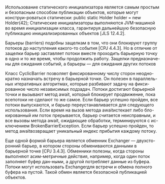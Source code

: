 Использование статического инициализатора является самым простым 
и безопасным способом публикации объектов, которые могут конструи-роваться статически:
public static Holder holder = new Holder(42);
Статические инициализаторы выполняются JVM-машиной во время 
инициализации класса, гарантируя дальнейшую безопасную публикацию 
инициализированных объектов [JLS 12.4.2].

Барьеры (barriers) подобны защелкам в том, что они блокируют группу 
потоков до наступления какого-то события [CPJ 4.4.3]. Но в отличие от 
защелки барьер заставляет потоки вместе проходить барьерную точку 
в одно и то же время, чтобы продолжить работу. Защелки предназначе-ны для ожидания событий, а барьеры — для ожидания других потоков

Класс CyclicBarrier позволяет фиксированному числу сторон неодно-кратно назначать встречу в барьерной точке. Он полезен в параллель-ных итеративных алгоритмах, которые разбивают задачу на фикси-рованное число независимых подзадач. Потоки достигают барьерной 
точки и вызывают метод await, который блокирует продвижение, пока 
всепотоки не сделают то же самое. Если барьер успешно пройден, все 
потоки выпускаются, и барьер переустанавливается для следующего 
использования. Если время на вызов метода awaitистекает либо бло-кированный им поток прерывается, барьер считается неисправным, 
и все вызовы метода await, ожидающие обработки, терминируются с ис-ключением BrokenBarrierException. Если барьер успешно пройден, то 
метод awaitвозвращает уникальный индекс прибытия каждому потоку.

Еще одной формой барьера является обменник Exchanger — двухсто-ронний барьер, в котором стороны обмениваются данными в барьерной 
точке [CPJ 3.4.3]. Обменники полезны, когда стороны выполняют асим-метричные действия, например, когда один поток заполняет буфер дан-ными, а другой потребляет данные из буфера. Потоки могут использовать 
Exchangerдля встречи и обмена полного буфера на пустой. Такой обмен 
является безопасной публикацией объектов.
